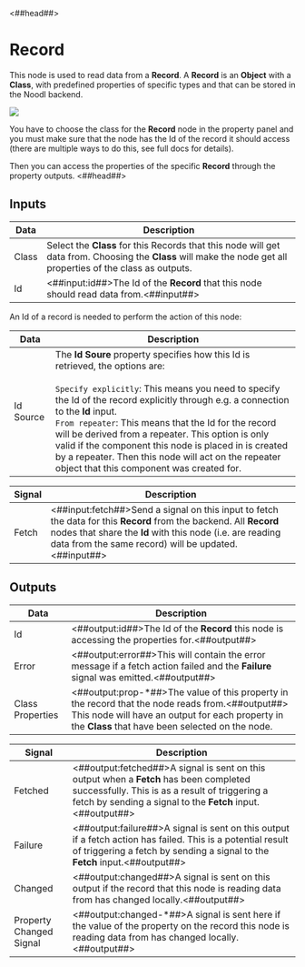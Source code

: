 <##head##>

# Record

This node is used to read data from a **Record**. A **Record** is an **Object** with a **Class**, with predefined properties of specific types and that can be stored in the Noodl backend.

<div class="ndl-image-with-background l">

![](/nodes/data/cloud-data/record/record-node.png)

</div>

You have to choose the class for the **Record** node in the property panel and you must make sure that the node has the Id of the record it should access (there are multiple ways to do this, see full docs for details).

Then you can access the properties of the specific **Record** through the property outputs.
<##head##>

## Inputs

| Data                                | Description                                                                                                                                                    |
| ----------------------------------- | -------------------------------------------------------------------------------------------------------------------------------------------------------------- |
| <span class="ndl-data">Class</span> | Select the **Class** for this Records that this node will get data from. Choosing the **Class** will make the node get all properties of the class as outputs. |
| <span class="ndl-data">Id</span>    | <##input:id##>The Id of the **Record** that this node should read data from.<##input##>                                                                        |

An Id of a record is needed to perform the action of this node:

| Data                                    | Description                                                                                                                                                                                                                                                                                                                                                                                                                                                                                             |
| --------------------------------------- | ------------------------------------------------------------------------------------------------------------------------------------------------------------------------------------------------------------------------------------------------------------------------------------------------------------------------------------------------------------------------------------------------------------------------------------------------------------------------------------------------------- |
| <span class="ndl-data">Id Source</span> | The **Id Soure** property specifies how this Id is retrieved, the options are:<br/><br/>`Specify explicitly`: This means you need to specify the Id of the record explicitly through e.g. a connection to the **Id** input.<br/>`From repeater`: This means that the Id for the record will be derived from a repeater. This option is only valid if the component this node is placed in is created by a repeater. Then this node will act on the repeater object that this component was created for. |


| Signal                                | Description                                                                                                                                                                                                                             |
| ------------------------------------- | --------------------------------------------------------------------------------------------------------------------------------------------------------------------------------------------------------------------------------------- |
| <span class="ndl-signal">Fetch</span> | <##input:fetch##>Send a signal on this input to fetch the data for this **Record** from the backend. All **Record** nodes that share the **Id** with this node (i.e. are reading data from the same record) will be updated.<##input##> |

## Outputs

| Data                                           | Description                                                                                                                                                                                              |
| ---------------------------------------------- | -------------------------------------------------------------------------------------------------------------------------------------------------------------------------------------------------------- |
| <span class="ndl-data">Id</span>               | <##output:id##>The Id of the **Record** this node is accessing the properties for.<##output##>                                                                                                           |
| <span class="ndl-data">Error</span>            | <##output:error##>This will contain the error message if a fetch action failed and the **Failure** signal was emitted.<##output##>                                                                       |
| <span class="ndl-data">Class Properties</span> | <##output:prop-\*##>The value of this property in the record that the node reads from.<##output##> This node will have an output for each property in the **Class** that have been selected on the node. |

| Signal                                                  | Description                                                                                                                                                                                             |
| ------------------------------------------------------- | ------------------------------------------------------------------------------------------------------------------------------------------------------------------------------------------------------- |
| <span class="ndl-signal">Fetched</span>                 | <##output:fetched##>A signal is sent on this output when a **Fetch** has been completed successfully. This is as a result of triggering a fetch by sending a signal to the **Fetch** input.<##output##> |
| <span class="ndl-signal">Failure</span>                 | <##output:failure##>A signal is sent on this output if a fetch action has failed. This is a potential result of triggering a fetch by sending a signal to the **Fetch** input.<##output##>              |
| <span class="ndl-signal">Changed</span>                 | <##output:changed##>A signal is sent on this output if the record that this node is reading data from has changed locally.<##output##>                                                                  |
| <span class="ndl-signal">Property Changed Signal</span> | <##output:changed-\*##>A signal is sent here if the value of the property on the record this node is reading data from has changed locally.<##output##>                                                 |
